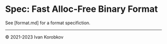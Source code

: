 Spec: Fast Alloc-Free Binary Format
===================================

See [format.md] for a format specifiction.

---

© 2021-2023 Ivan Korobkov
